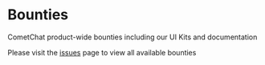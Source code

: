 # Bounties
CometChat product-wide bounties including our UI Kits and documentation

Please visit the [issues](/../../issues) page to view all available bounties
